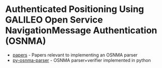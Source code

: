 # Authenticated Positioning Using GALILEO Open Service NavigationMessage Authentication (OSNMA)

- [papers](./papers) - Papers relevant to implementing an OSNMA parser
- [py-osnma-parser](./py-osnma-parser/) - OSNMA parser+verifier implemented in python

